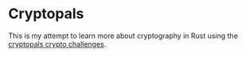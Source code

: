 # Cryptopals

This is my attempt to learn more about cryptography in Rust using the 
[cryptopals crypto challenges](https://www.cryptopals.com/).

